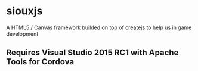 # siouxjs
A HTML5 / Canvas framework builded on top of createjs to help us in game development

## Requires Visual Studio 2015 RC1 with Apache Tools for Cordova
